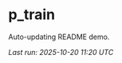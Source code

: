 # p_train

Auto-updating README demo.

<!--START_SECTION:status-->
_Last run: 2025-10-20 11:20 UTC_
<!--END_SECTION:status-->





















































































































































































































































































































































































































































































































































































































































































































































































































































































































































































































































































































































































































































































































































